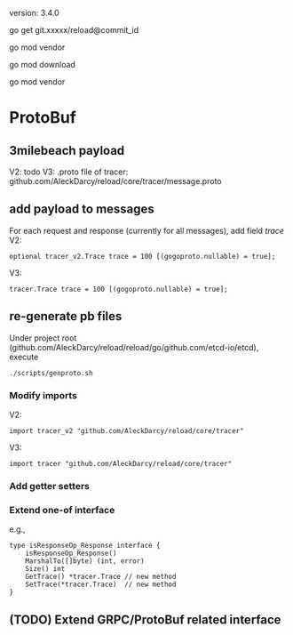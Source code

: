 version: 3.4.0

go get git.xxxxx/reload@commit_id

go mod vendor



go mod download

go mod vendor

# ProtoBuf

## 3milebeach payload

V2: todo
V3: .proto file of tracer: github.com/AleckDarcy/reload/core/tracer/message.proto

## add payload to messages

For each request and response (currently for all messages), add field *trace*
V2:
```
optional tracer_v2.Trace trace = 100 [(gogoproto.nullable) = true];
```
V3:
```
tracer.Trace trace = 100 [(gogoproto.nullable) = true];
```

## re-generate pb files

Under project root (github.com/AleckDarcy/reload/reload/go/github.com/etcd-io/etcd), execute

```shell script
./scripts/genproto.sh
```

### Modify imports

V2:
```
import tracer_v2 "github.com/AleckDarcy/reload/core/tracer"
```
V3:
```
import tracer "github.com/AleckDarcy/reload/core/tracer"
```

### Add getter setters

### Extend one-of interface

e.g.,
```
type isResponseOp_Response interface {
	isResponseOp_Response()
	MarshalTo([]byte) (int, error)
	Size() int
	GetTrace() *tracer.Trace // new method
	SetTrace(*tracer.Trace)  // new method
}
```


## (TODO) Extend GRPC/ProtoBuf related interface

